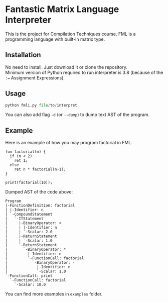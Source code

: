# Fantastic Matrix Language Interpreter

This is the project for Compilation Techniques course. FML is a programming language with built-in matrix type.

## Installation

No need to install. Just download it or clone the repository.  
Minimum version of Python required to run interpreter is 3.8 (because of the `:=` Assignment Expressions).

## Usage


```python
python fmli.py file/to/interpret
```

You can also add flag `-d` (or `--dump`) to dump text AST of the program.

## Example

Here is an example of how you may program factorial in FML.

```code
fun factorial(n) {
  if (n < 2)
    ret 1;
  else
    ret n * factorial(n-1);
}

print(factorial(10));
```

Dumped AST of the code above:

```console
Program
|-FunctionDefinition: factorial
| |-Identifier: n
| `-CompoundStatement
|   `-IfStatement
|     |-BinaryOperator: <
|     | |-Identifier: n
|     | `-Scalar: 2.0
|     |-ReturnStatement
|     | `-Scalar: 1.0
|     `-ReturnStatement
|       `-BinaryOperator: *
|         |-Identifier: n
|         `-FunctionCall: factorial
|           `-BinaryOperator: -
|             |-Identifier: n
|             `-Scalar: 1.0
`-FunctionCall: print
  `-FunctionCall: factorial
    `-Scalar: 10.0
```

You can find more examples in `examples` folder.

